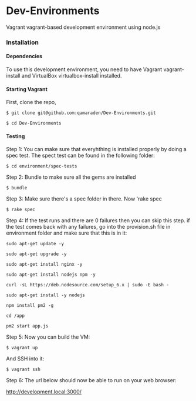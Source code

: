 # Dev-Environments
Vagrant vagrant-based development environment using node.js

### Installation
#### Dependencies
To use this development environment, you need to have Vagrant vagrant-install and VirtualBox virtualbox-install installed.

#### Starting Vagrant
First, clone the repo,

```$ git clone git@github.com:qamaraden/Dev-Environments.git```

```$ cd Dev-Environments```

#### Testing
Step 1: You can make sure that everyhthing is installed properly by doing a spec test. The spect test can be found in the following folder:

```$ cd environment/spec-tests```

Step 2: Bundle to make sure all the gems are installed 

```$ bundle```

Step 3: Make sure there's a spec folder in there. Now 'rake spec

```$ rake spec```

Step 4: If the test runs and there are 0 failures then you can skip this step. if the test comes back with any failures, go into the provision.sh file in environment folder and make sure that this is in it:

```sudo apt-get update -y```

```sudo apt-get upgrade -y```

```sudo apt-get install nginx -y```

```sudo apt-get install nodejs npm -y```

```curl -sL https://deb.nodesource.com/setup_6.x | sudo -E bash -```

```sudo apt-get install -y nodejs```

```npm install pm2 -g```

```cd /app```

```pm2 start app.js ```


Step 5: Now you can build the VM:

```$ vagrant up```

  And SSH into it:

```$ vagrant ssh```

Step 6: The url below should now be able to run on your web browser:

http://development.local:3000/

